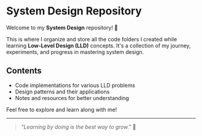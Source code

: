 # System Design Repository

Welcome to my **System Design** repository! 🚀

This is where I organize and store all the code folders I created while learning **Low-Level Design (LLD)** concepts. It's a collection of my journey, experiments, and progress in mastering system design.

## Contents

- Code implementations for various LLD problems
- Design patterns and their applications
- Notes and resources for better understanding

Feel free to explore and learn along with me!

---
> _"Learning by doing is the best way to grow."_ 🌟